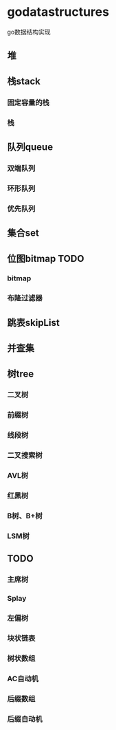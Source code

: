 # godatastructures
go数据结构实现
## 堆

## 栈stack
### 固定容量的栈
### 栈

## 队列queue
### 双端队列
### 环形队列
### 优先队列

## 集合set

## 位图bitmap TODO
### bitmap
### 布隆过滤器

## 跳表skipList

## 并查集 

## 树tree
### 二叉树
### 前缀树
### 线段树
### 二叉搜索树
### AVL树
### 红黑树
### B树、B+树
### LSM树

## TODO
### 主席树
### Splay
### 左偏树
### 块状链表
### 树状数组
### AC自动机
### 后缀数组
### 后缀自动机
